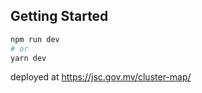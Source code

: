 
## Getting Started



```bash
npm run dev
# or
yarn dev
```

deployed at https://jsc.gov.mv/cluster-map/

